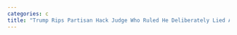 ```yaml
---
categories: c
title: "Trump Rips Partisan Hack Judge Who Ruled He Deliberately Lied About Vote Fraud In Suit"
---
```

